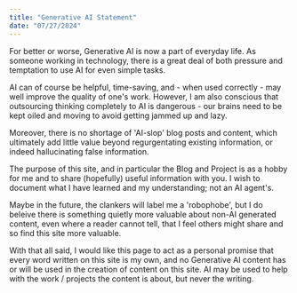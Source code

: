 ```yaml
---
title: "Generative AI Statement"
date: "07/27/2024"
---
```


For better or worse, Generative AI is now a part of everyday life. As someone working in technology, there is a great deal of both pressure and temptation to use AI for even simple tasks.

AI can of course be helpful, time-saving, and - when used correctly - may well improve the quality of one's work. However, I am also conscious that outsourcing thinking completely to AI is dangerous - our brains need to be kept oiled and moving to avoid getting jammed up and lazy. 

Moreover, there is no shortage of 'AI-slop' blog posts and content, which ultimately add little value beyond regurgentating existing information, or indeed hallucinating false information.

The purpose of this site, and in particular the Blog and Project is as a hobby for me and to share (hopefully) useful information with you. I wish to document what I have learned and my understanding; not an AI agent's. 

Maybe in the future, the clankers will label me a 'robophobe', but I do beleive there is something quietly more valuable about non-AI generated content, even where a reader cannot tell, that I feel others might share and so find this site more valuable.

With that all said, I would like this page to act as a personal promise that every word written on this site is my own, and no Generative AI content has or will be used in the creation of content on this site. AI may be used to help with the work / projects the content is about, but never the writing.
